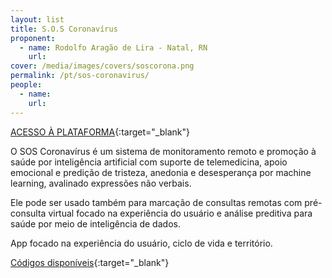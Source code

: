 ```yaml
---
layout: list
title: S.O.S Coronavírus
proponent:
  - name: Rodolfo Aragão de Lira - Natal, RN 
    url: 
cover: /media/images/covers/soscorona.png
permalink: /pt/sos-coronavirus/
people:
  - name: 
    url: 
---
```



[ACESSO À PLATAFORMA](https://soscoronavirus.bubbleapps.io/){:target="_blank"}

O SOS Coronavírus é um sistema de monitoramento remoto e promoção à saúde por inteligência artificial com suporte de telemedicina, apoio emocional e predição de tristeza, anedonia e desesperança por machine learning, avalinado expressões não verbais.

Ele pode ser usado também para marcação de consultas remotas com pré-consulta virtual focado na experiência do usuário e análise preditiva para saúde por meio de inteligência de dados.

App focado na experiência do usuário, ciclo de vida e território.


[Códigos disponíveis](https://github.com/richardjlv/UpSaude){:target="_blank"}
